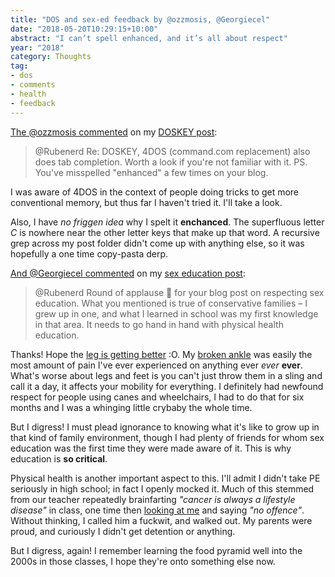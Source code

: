 ```yaml
---
title: "DOS and sex-ed feedback by @ozzmosis, @Georgiecel"
date: "2018-05-20T10:29:15+10:00"
abstract: "I can’t spell enhanced, and it’s all about respect"
year: "2018"
category: Thoughts
tag:
- dos
- comments
- health
- feedback
---
```

[The @ozzmosis commented] on my [DOSKEY post]\:

> @Rubenerd Re: DOSKEY, 4DOS (command.com replacement) also does tab completion. Worth a look if you're not familiar with it. PS. You've misspelled "enhanced" a few times on your blog.

I was aware of 4DOS in the context of people doing tricks to get more conventional memory, but thus far I haven't tried it. I'll take a look.

Also, I have *no friggen idea* why I spelt it **enchanced**. The superfluous letter *C* is nowhere near the other letter keys that make up that word. A recursive grep across my post folder didn't come up with anything else, so it was hopefully a one time copy-pasta derp.

[And @Georgiecel commented] on my [sex education post]\:

> @Rubenerd Round of applause 👏 for your blog post on respecting sex education. What you mentioned is true of conservative families – I grew up in one, and what I learned in school was my first knowledge in that area. It needs to go hand in hand with physical health education.

Thanks! Hope the [leg is getting better] :O. My [broken ankle] was easily the most amount of pain I've ever experienced on anything ever *ever* **ever**. What's worse about legs and feet is you can't just throw them in a sling and call it a day, it affects your mobility for everything. I definitely had newfound respect for people using canes and wheelchairs, I had to do that for six months and I was a whinging little crybaby the whole time. 

But I digress! I must plead ignorance to knowing what it's like to grow up in that kind of family environment, though I had plenty of friends for whom sex education was the first time they were made aware of it. This is why education is **so critical**.

Physical health is another important aspect to this. I'll admit I didn't take PE seriously in high school; in fact I openly mocked it. Much of this stemmed from our teacher repeatedly brainfarting *"cancer is always a lifestyle disease"* in class, one time then [looking at me] and saying *"no offence"*. Without thinking, I called him a fuckwit, and walked out. My parents were proud, and curiously I didn't get detention or anything.

But I digress, again! I remember learning the food pyramid well into the 2000s in those classes, I hope they're onto something else now.

[The @ozzmosis commented]: https://twitter.com/zoomosis/status/997751359020548096
[And @Georgiecel commented]: https://twitter.com/georgiecel/status/997692817102131200
[looking at me]: https://rubenerd.com/dedication
[sex education post]: https://rubenerd.com/respect-for-sex-education/
[DOSKEY post]: https://rubenerd.com/paul-houles-enchanced-doskey-pumpkins/
[leg is getting better]: http://hey.georgie.nu/ouch
[broken ankle]: https://rubenerd.com/i-broke-ground-on-sunday-with-my-ankle/

